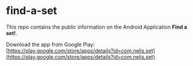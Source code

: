 # find-a-set

This repo contains the public information on the Android Application **Find a set!**. 

Download the app from Google Play: [https://play.google.com/store/apps/details?id=com.nelis.set](https://play.google.com/store/apps/details?id=com.nelis.set)
